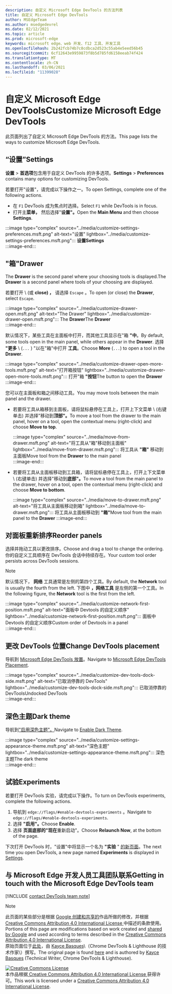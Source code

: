 ```yaml
---
description: 自定义 Microsoft Edge DevTools 的方法列表
title: 自定义 Microsoft Edge DevTools
author: MSEdgeTeam
ms.author: msedgedevrel
ms.date: 02/12/2021
ms.topic: article
ms.prod: microsoft-edge
keywords: microsoft edge、web 开发、f12 工具、开发工具
ms.openlocfilehash: 2b242fcb74b7c8cdbca2d523c55ab4e5eed56b45
ms.sourcegitcommit: 6cf12643e9959873f8b5d785fd6158eeab74f424
ms.translationtype: MT
ms.contentlocale: zh-CN
ms.lasthandoff: 03/06/2021
ms.locfileid: "11399028"
---
```

<!-- Copyright Kayce Basques 

   Licensed under the Apache License, Version 2.0 (the "License");
   you may not use this file except in compliance with the License.
   You may obtain a copy of the License at

       https://www.apache.org/licenses/LICENSE-2.0

   Unless required by applicable law or agreed to in writing, software
   distributed under the License is distributed on an "AS IS" BASIS,
   WITHOUT WARRANTIES OR CONDITIONS OF ANY KIND, either express or implied.
   See the License for the specific language governing permissions and
   limitations under the License.  -->

# <a name="customize-microsoft-edge-devtools"></a><span data-ttu-id="aab54-104">自定义 Microsoft Edge DevTools</span><span class="sxs-lookup"><span data-stu-id="aab54-104">Customize Microsoft Edge DevTools</span></span>  

<span data-ttu-id="aab54-105">此页面列出了自定义 Microsoft Edge DevTools 的方法。</span><span class="sxs-lookup"><span data-stu-id="aab54-105">This page lists the ways to customize Microsoft Edge DevTools.</span></span>  

## <a name="settings"></a><span data-ttu-id="aab54-106">“设置”</span><span class="sxs-lookup"><span data-stu-id="aab54-106">Settings</span></span>  

<span data-ttu-id="aab54-107">**设置**  > **首选项**包含用于自定义 DevTools 的许多选项。</span><span class="sxs-lookup"><span data-stu-id="aab54-107">**Settings** > **Preferences** contains many options for customizing DevTools.</span></span>  

<span data-ttu-id="aab54-108">若要打开"设置"，请完成以下操作之一。</span><span class="sxs-lookup"><span data-stu-id="aab54-108">To open Settings, complete one of the following actions.</span></span>  

*   <span data-ttu-id="aab54-109">在 `F1` DevTools 成为焦点时选择。</span><span class="sxs-lookup"><span data-stu-id="aab54-109">Select `F1` while DevTools is in focus.</span></span>  
*   <span data-ttu-id="aab54-110">打开主**菜单，** 然后选择"**设置"。**</span><span class="sxs-lookup"><span data-stu-id="aab54-110">Open the **Main Menu** and then choose **Settings**.</span></span>  
    
:::image type="complex" source="../media/customize-settings-preferences.msft.png" alt-text="设置" lightbox="../media/customize-settings-preferences.msft.png":::
   **<span data-ttu-id="aab54-112">设置</span><span class="sxs-lookup"><span data-stu-id="aab54-112">Settings</span></span>**  
:::image-end:::  

## <a name="drawer"></a><span data-ttu-id="aab54-113">"箱"</span><span class="sxs-lookup"><span data-stu-id="aab54-113">Drawer</span></span>  

<span data-ttu-id="aab54-114">The **Drawer** is the second panel where your choosing tools is displayed.</span><span class="sxs-lookup"><span data-stu-id="aab54-114">The **Drawer** is a second panel where tools of your choosing are displayed.</span></span>  

<span data-ttu-id="aab54-115">若要打开 \ (或 **close\) ，** 请选择 `Escape` 。</span><span class="sxs-lookup"><span data-stu-id="aab54-115">To open \(or close\) the **Drawer**, select `Escape`.</span></span>  

:::image type="complex" source="../media/customize-drawer-open.msft.png" alt-text="The Drawer" lightbox="../media/customize-drawer-open.msft.png":::
   <span data-ttu-id="aab54-117">The **Drawer**</span><span class="sxs-lookup"><span data-stu-id="aab54-117">The **Drawer**</span></span>  
:::image-end:::  

<span data-ttu-id="aab54-118">默认情况下，某些工具在主面板中打开，而其他工具显示在"箱 **"中**。</span><span class="sxs-lookup"><span data-stu-id="aab54-118">By default, some tools open in the main panel, while others appear in the **Drawer**.</span></span>  <span data-ttu-id="aab54-119">选择 **"更多** \ (`...` \) "以在"箱"中打开 **工具**。</span><span class="sxs-lookup"><span data-stu-id="aab54-119">Choose **More** \(`...`\) to open a tool in the **Drawer**.</span></span>  

:::image type="complex" source="../media/customize-drawer-open-more-tools.msft.png" alt-text="打开箱按钮" lightbox="../media/customize-drawer-open-more-tools.msft.png":::
   <span data-ttu-id="aab54-121">打开"箱 **"按钮**</span><span class="sxs-lookup"><span data-stu-id="aab54-121">The button to open the **Drawer**</span></span>  
:::image-end:::  

<span data-ttu-id="aab54-122">您可以在主面板和箱之间移动工具。</span><span class="sxs-lookup"><span data-stu-id="aab54-122">You may move tools between the main panel and the drawer.</span></span>  

*   <span data-ttu-id="aab54-123">若要将工具从箱移到主面板，请将鼠标悬停在工具上，打开上下文菜单 \ (右键单击\) 并选择"移动到**顶部"。**</span><span class="sxs-lookup"><span data-stu-id="aab54-123">To move a tool from the drawer to the main panel, hover on a tool, open the contextual menu \(right-click\) and choose **Move to top**.</span></span>  
    
    :::image type="complex" source="../media/move-from-drawer.msft.png" alt-text="将工具从"箱"移动到主面板" lightbox="../media/move-from-drawer.msft.png":::
       <span data-ttu-id="aab54-125">将工具从 **"箱"** 移动到主面板</span><span class="sxs-lookup"><span data-stu-id="aab54-125">Move tool from the **Drawer** to the main panel</span></span>  
    :::image-end:::  
    
*   <span data-ttu-id="aab54-126">若要将工具从主面板移动到工具箱，请将鼠标悬停在工具上，打开上下文菜单 \ (右键单击\) 并选择"移动到**底部"。**</span><span class="sxs-lookup"><span data-stu-id="aab54-126">To move a tool from the main panel to the drawer, hover on a tool, open the contextual menu \(right-click\) and choose **Move to bottom**.</span></span>  
    
    :::image type="complex" source="../media/move-to-drawer.msft.png" alt-text="将工具从主面板移动到箱" lightbox="../media/move-to-drawer.msft.png":::
       <span data-ttu-id="aab54-128">将工具从主面板移动到 **"箱"**</span><span class="sxs-lookup"><span data-stu-id="aab54-128">Move tool from the main panel to the **Drawer**</span></span>
    :::image-end:::  
    

## <a name="reorder-panels"></a><span data-ttu-id="aab54-129">对面板重新排序</span><span class="sxs-lookup"><span data-stu-id="aab54-129">Reorder panels</span></span>  

<span data-ttu-id="aab54-130">选择并拖动工具以更改排序。</span><span class="sxs-lookup"><span data-stu-id="aab54-130">Choose and drag a tool to change the ordering.</span></span>  <span data-ttu-id="aab54-131">你的自定义工具顺序在 DevTools 会话中持续存在。</span><span class="sxs-lookup"><span data-stu-id="aab54-131">Your custom tool order persists across DevTools sessions.</span></span>  

> [!NOTE]
> <span data-ttu-id="aab54-132">默认情况下， **网络** 工具通常是左侧的第四个工具。</span><span class="sxs-lookup"><span data-stu-id="aab54-132">By default, the **Network** tool is usually the fourth from the left.</span></span>  <span data-ttu-id="aab54-133">下图中 **，网络工具** 是左侧的第一个工具。</span><span class="sxs-lookup"><span data-stu-id="aab54-133">In the following figure, the **Network** tool is the first from the left.</span></span>  

:::image type="complex" source="../media/customize-network-first-position.msft.png" alt-text="面板中 Devtools 的自定义顺序" lightbox="../media/customize-network-first-position.msft.png":::
   <span data-ttu-id="aab54-135">面板中 Devtools 的自定义顺序</span><span class="sxs-lookup"><span data-stu-id="aab54-135">Custom order of Devtools in a panel</span></span>  
:::image-end:::  

## <a name="change-devtools-placement"></a><span data-ttu-id="aab54-136">更改 DevTools 位置</span><span class="sxs-lookup"><span data-stu-id="aab54-136">Change DevTools placement</span></span>  

<span data-ttu-id="aab54-137">导航到 [Microsoft Edge DevTools 放置][DevToolsPlacement]。</span><span class="sxs-lookup"><span data-stu-id="aab54-137">Navigate to [Microsoft Edge DevTools Placement][DevToolsPlacement].</span></span>  

:::image type="complex" source="../media/customize-dev-tools-dock-side.msft.png" alt-text="已取消停靠的 DevTools" lightbox="../media/customize-dev-tools-dock-side.msft.png":::
   <span data-ttu-id="aab54-139">已取消停靠的 DevTools</span><span class="sxs-lookup"><span data-stu-id="aab54-139">Undocked DevTools</span></span>  
:::image-end:::  

## <a name="dark-theme"></a><span data-ttu-id="aab54-140">深色主题</span><span class="sxs-lookup"><span data-stu-id="aab54-140">Dark theme</span></span>  

<span data-ttu-id="aab54-141">导航到["启用深色主题"。][DarkTheme]</span><span class="sxs-lookup"><span data-stu-id="aab54-141">Navigate to [Enable Dark Theme][DarkTheme].</span></span>  

:::image type="complex" source="../media/customize-settings-appearance-theme.msft.png" alt-text="深色主题" lightbox="../media/customize-settings-appearance-theme.msft.png":::
   <span data-ttu-id="aab54-143">深色主题</span><span class="sxs-lookup"><span data-stu-id="aab54-143">The dark theme</span></span>  
:::image-end:::  

## <a name="experiments"></a><span data-ttu-id="aab54-144">试验</span><span class="sxs-lookup"><span data-stu-id="aab54-144">Experiments</span></span>  

<span data-ttu-id="aab54-145">若要打开 DevTools 实验，请完成以下操作。</span><span class="sxs-lookup"><span data-stu-id="aab54-145">To turn on DevTools experiments, complete the following actions.</span></span>  

1.  <span data-ttu-id="aab54-146">导航到 `edge://flags/#enable-devtools-experiments` 。</span><span class="sxs-lookup"><span data-stu-id="aab54-146">Navigate to `edge://flags/#enable-devtools-experiments`.</span></span>  
1.  <span data-ttu-id="aab54-147">选择 **"启用"。**</span><span class="sxs-lookup"><span data-stu-id="aab54-147">Choose **Enable**.</span></span>  
1.  <span data-ttu-id="aab54-148">选择 **页面底部的"现在**重新启动"。</span><span class="sxs-lookup"><span data-stu-id="aab54-148">Choose **Relaunch Now**, at the bottom of the page.</span></span>  

<span data-ttu-id="aab54-149">下次打开 DevTools 时，"设置"中将显示一个名为 **"实验** " [的新页面](#settings)。</span><span class="sxs-lookup"><span data-stu-id="aab54-149">The next time you open DevTools, a new page named **Experiments** is displayed in [Settings](#settings).</span></span>  

## <a name="getting-in-touch-with-the-microsoft-edge-devtools-team"></a><span data-ttu-id="aab54-150">与 Microsoft Edge 开发人员工具团队联系</span><span class="sxs-lookup"><span data-stu-id="aab54-150">Getting in touch with the Microsoft Edge DevTools team</span></span>  

[!INCLUDE [contact DevTools team note](../includes/contact-devtools-team-note.md)]  

<!-- image links -->  

[ImageMoreIcon]: ../media/more-icon.msft.png  

<!-- links -->  

[DevToolsPlacement]: ./placement.md "更改 Microsoft Edge DevTools 放置 | Microsoft Docs"  
[DarkTheme]: ./dark-theme.md "在 Microsoft Edge DevTools |Microsoft Docs"  

> [!NOTE]
> <span data-ttu-id="aab54-153">此页面的某些部分是根据 [Google 创建和共享的][GoogleSitePolicies]作品所做的修改，并根据[ Creative Commons Attribution 4.0 International License ][CCA4IL]中描述的条款使用。</span><span class="sxs-lookup"><span data-stu-id="aab54-153">Portions of this page are modifications based on work created and [shared by Google][GoogleSitePolicies] and used according to terms described in the [Creative Commons Attribution 4.0 International License][CCA4IL].</span></span>  
> <span data-ttu-id="aab54-154">原始页面位于[此处](https://developers.google.com/web/tools/chrome-devtools/customize/index)，由 [Kayce Basques][KayceBasques]\（Chrome DevTools \& Lighthouse 的技术作家\）撰写。</span><span class="sxs-lookup"><span data-stu-id="aab54-154">The original page is found [here](https://developers.google.com/web/tools/chrome-devtools/customize/index) and is authored by [Kayce Basques][KayceBasques] \(Technical Writer, Chrome DevTools \& Lighthouse\).</span></span>  

[![Creative Commons License][CCby4Image]][CCA4IL]  
<span data-ttu-id="aab54-156">本作品根据[ Creative Commons Attribution 4.0 International License ][CCA4IL]获得许可。</span><span class="sxs-lookup"><span data-stu-id="aab54-156">This work is licensed under a [Creative Commons Attribution 4.0 International License][CCA4IL].</span></span>  

[CCA4IL]: https://creativecommons.org/licenses/by/4.0  
[CCby4Image]: https://i.creativecommons.org/l/by/4.0/88x31.png  
[GoogleSitePolicies]: https://developers.google.com/terms/site-policies  
[KayceBasques]: https://developers.google.com/web/resources/contributors/kaycebasques  
